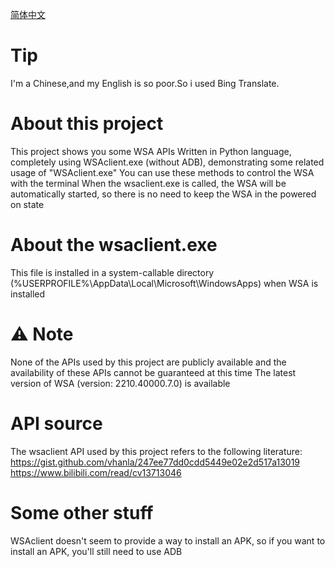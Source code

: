[简体中文](https://github.com/skirky3605/WSA-API-Sample/blob/main/README_zh.md)

# Tip

I'm a Chinese,and my English is so poor.So i used Bing Translate.

# About this project

This project shows you some  WSA APIs
  Written in Python language, completely using WSAclient.exe (without ADB), demonstrating some related usage of "WSAclient.exe"
  You can use these methods to control the WSA with the terminal
  When the wsaclient.exe is called, the WSA will be automatically started, so there is no need to keep the WSA in the powered on state

# About the wsaclient.exe

This file is installed in a system-callable directory (%USERPROFILE%\AppData\Local\Microsoft\WindowsApps\) when WSA is installed

# :warning: Note

None of the APIs used by this project are publicly available and the availability of these APIs cannot be guaranteed at this time
  The latest version of WSA (version: 2210.40000.7.0) is available

# API source

The wsaclient API used by this project refers to the following literature:
  https://gist.github.com/vhanla/247ee77dd0cdd5449e02e2d517a13019
  https://www.bilibili.com/read/cv13713046

# Some other stuff

WSAclient doesn't seem to provide a way to install an APK, so if you want to install an APK, you'll still need to use ADB
  
